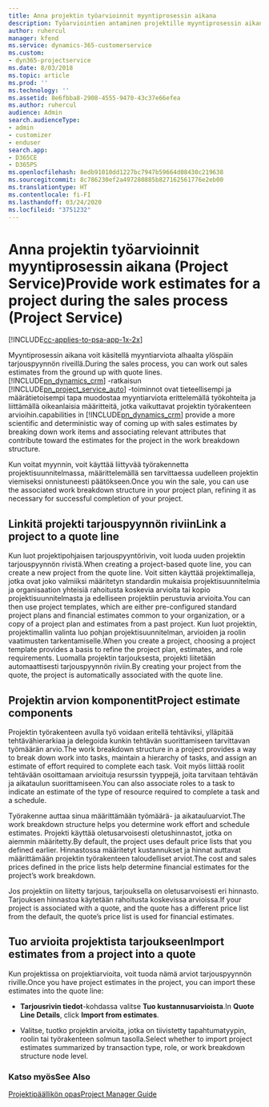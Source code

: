```yaml
---
title: Anna projektin työarvioinnit myyntiprosessin aikana
description: Työarviointien antaminen projektille myyntiprosessin aikana Project Servicessä
author: ruhercul
manager: kfend
ms.service: dynamics-365-customerservice
ms.custom:
- dyn365-projectservice
ms.date: 8/03/2018
ms.topic: article
ms.prod: ''
ms.technology: ''
ms.assetid: 8e6fbba8-2908-4555-9470-43c37e66efea
ms.author: ruhercul
audience: Admin
search.audienceType:
- admin
- customizer
- enduser
search.app:
- D365CE
- D365PS
ms.openlocfilehash: 8edb91010dd1227bc7947b59664d08430c219638
ms.sourcegitcommit: 8c786230ef2a497280885b827162561776e2eb00
ms.translationtype: HT
ms.contentlocale: fi-FI
ms.lasthandoff: 03/24/2020
ms.locfileid: "3751232"
---
```

# <a name="provide-work-estimates-for-a-project-during-the-sales-process-project-service"></a><span data-ttu-id="c2c0d-103">Anna projektin työarvioinnit myyntiprosessin aikana (Project Service)</span><span class="sxs-lookup"><span data-stu-id="c2c0d-103">Provide work estimates for a project during the sales process (Project Service)</span></span>

[!INCLUDE[cc-applies-to-psa-app-1x-2x](../includes/cc-applies-to-psa-app-1x-2x.md)]

<span data-ttu-id="c2c0d-104">Myyntiprosessin aikana voit käsitellä myyntiarviota alhaalta ylöspäin tarjouspyynnön riveillä.</span><span class="sxs-lookup"><span data-stu-id="c2c0d-104">During the sales process, you can work out sales estimates from the ground up with quote lines.</span></span> [!INCLUDE[pn_dynamics_crm](../includes/pn-dynamics-crm.md)] <span data-ttu-id="c2c0d-105">-ratkaisun [!INCLUDE[pn_project_service_auto](../includes/pn-project-service-auto.md)] -toiminnot ovat tieteellisempi ja määrätietoisempi tapa muodostaa myyntiarviota erittelemällä työkohteita ja liittämällä oikeanlaisia määritteitä, jotka vaikuttavat projektin työrakenteen arvioihin.</span><span class="sxs-lookup"><span data-stu-id="c2c0d-105">capabilities in [!INCLUDE[pn_dynamics_crm](../includes/pn-dynamics-crm.md)] provide a more scientific and deterministic way of coming up with sales estimates by breaking down work items and associating relevant attributes that contribute toward the estimates for the project in the work breakdown structure.</span></span>  
  
 <span data-ttu-id="c2c0d-106">Kun voitat myynnin, voit käyttää liittyvää työrakennetta projektisuunnitelmassa, määrittelemällä sen tarvittaessa uudelleen projektin viemiseksi onnistuneesti päätökseen.</span><span class="sxs-lookup"><span data-stu-id="c2c0d-106">Once you win the sale, you can use the associated work breakdown structure in your project plan, refining it as necessary for successful completion of your project.</span></span>  
  
## <a name="link-a-project-to-a-quote-line"></a><span data-ttu-id="c2c0d-107">Linkitä projekti tarjouspyynnön riviin</span><span class="sxs-lookup"><span data-stu-id="c2c0d-107">Link a project to a quote line</span></span>  
 <span data-ttu-id="c2c0d-108">Kun luot projektipohjaisen tarjouspyyntörivin, voit luoda uuden projektin tarjouspyynnön rivistä.</span><span class="sxs-lookup"><span data-stu-id="c2c0d-108">When creating a project-based quote line, you can create a new project from the quote line.</span></span> <span data-ttu-id="c2c0d-109">Voit sitten käyttää projektimalleja, jotka ovat joko valmiiksi määritetyn standardin mukaisia projektisuunnitelmia ja organisaation yhteisiä rahoitusta koskevia arvioita tai kopio projektisuunnitelmasta ja edelliseen projektiin perustuvia arvioita.</span><span class="sxs-lookup"><span data-stu-id="c2c0d-109">You can then use project templates, which are either pre-configured standard project plans and financial estimates common to your organization, or a copy of a project plan and estimates from a past project.</span></span> <span data-ttu-id="c2c0d-110">Kun luot projektin, projektimallin valinta luo pohjan projektisuunnitelman, arvioiden ja roolin vaatimusten tarkentamiselle.</span><span class="sxs-lookup"><span data-stu-id="c2c0d-110">When you create a project, choosing a project template provides a basis to refine the project plan, estimates, and role requirements.</span></span> <span data-ttu-id="c2c0d-111">Luomalla projektin tarjouksesta, projekti liitetään automaattisesti tarjouspyynnön riviin.</span><span class="sxs-lookup"><span data-stu-id="c2c0d-111">By creating your project from the quote, the project is automatically associated with the quote line.</span></span>  
  
## <a name="project-estimate-components"></a><span data-ttu-id="c2c0d-112">Projektin arvion komponentit</span><span class="sxs-lookup"><span data-stu-id="c2c0d-112">Project estimate components</span></span>  
 <span data-ttu-id="c2c0d-113">Projektin työrakenteen avulla työ voidaan eritellä tehtäviksi, ylläpitää tehtävähierarkiaa ja delegoida kunkin tehtävän suorittamiseen tarvittavan työmäärän arvio.</span><span class="sxs-lookup"><span data-stu-id="c2c0d-113">The work breakdown structure in a project provides a way to break down work into tasks, maintain a hierarchy of tasks, and assign an estimate of effort required to complete each task.</span></span> <span data-ttu-id="c2c0d-114">Voit myös liittää roolit tehtävään osoittamaan arvioituja resurssin tyyppejä, joita tarvitaan tehtävän ja aikataulun suorittamiseen.</span><span class="sxs-lookup"><span data-stu-id="c2c0d-114">You can also associate roles to a task to indicate an estimate of the type of resource required to complete a task and a schedule.</span></span>  
  
 <span data-ttu-id="c2c0d-115">Työrakenne auttaa sinua määrittämään työmäärä- ja aikatauluarviot.</span><span class="sxs-lookup"><span data-stu-id="c2c0d-115">The work breakdown structure helps you determine work effort and schedule estimates.</span></span> <span data-ttu-id="c2c0d-116">Projekti käyttää oletusarvoisesti oletushinnastot, jotka on aiemmin määritetty.</span><span class="sxs-lookup"><span data-stu-id="c2c0d-116">By default, the project uses default price lists that you defined earlier.</span></span> <span data-ttu-id="c2c0d-117">Hinnastossa määritetyt kustannukset ja hinnat auttavat määrittämään projektin työrakenteen taloudelliset arviot.</span><span class="sxs-lookup"><span data-stu-id="c2c0d-117">The cost and sales prices defined in the price lists help determine financial estimates for the project’s work breakdown.</span></span>  
  
 <span data-ttu-id="c2c0d-118">Jos projektiin on liitetty tarjous, tarjouksella on oletusarvoisesti eri hinnasto. Tarjouksen hinnastoa käytetään rahoitusta koskevissa arvioissa.</span><span class="sxs-lookup"><span data-stu-id="c2c0d-118">If your project is associated with a quote, and the quote has a different price list from the default, the quote’s price list is used for financial estimates.</span></span>  
  
## <a name="import-estimates-from-a-project-into-a-quote"></a><span data-ttu-id="c2c0d-119">Tuo arvioita projektista tarjoukseen</span><span class="sxs-lookup"><span data-stu-id="c2c0d-119">Import estimates from a project into a quote</span></span>  
 <span data-ttu-id="c2c0d-120">Kun projektissa on projektiarvioita, voit tuoda nämä arviot tarjouspyynnön riville.</span><span class="sxs-lookup"><span data-stu-id="c2c0d-120">Once you have project estimates in the project, you can import these estimates into the quote line:</span></span>  
  
-   <span data-ttu-id="c2c0d-121">**Tarjousrivin tiedot**-kohdassa valitse **Tuo kustannusarvioista**.</span><span class="sxs-lookup"><span data-stu-id="c2c0d-121">In **Quote Line Details**, click **Import from estimates**.</span></span> 

-   <span data-ttu-id="c2c0d-122">Valitse, tuotko projektin arvioita, jotka on tiivistetty tapahtumatyypin, roolin tai työrakenteen solmun tasolla.</span><span class="sxs-lookup"><span data-stu-id="c2c0d-122">Select whether to import project estimates summarized by transaction type, role, or work breakdown structure node level.</span></span>  
  
### <a name="see-also"></a><span data-ttu-id="c2c0d-123">Katso myös</span><span class="sxs-lookup"><span data-stu-id="c2c0d-123">See Also</span></span>  
 [<span data-ttu-id="c2c0d-124">Projektipäällikön opas</span><span class="sxs-lookup"><span data-stu-id="c2c0d-124">Project Manager Guide</span></span>](../project-service/project-manager-guide.md)
